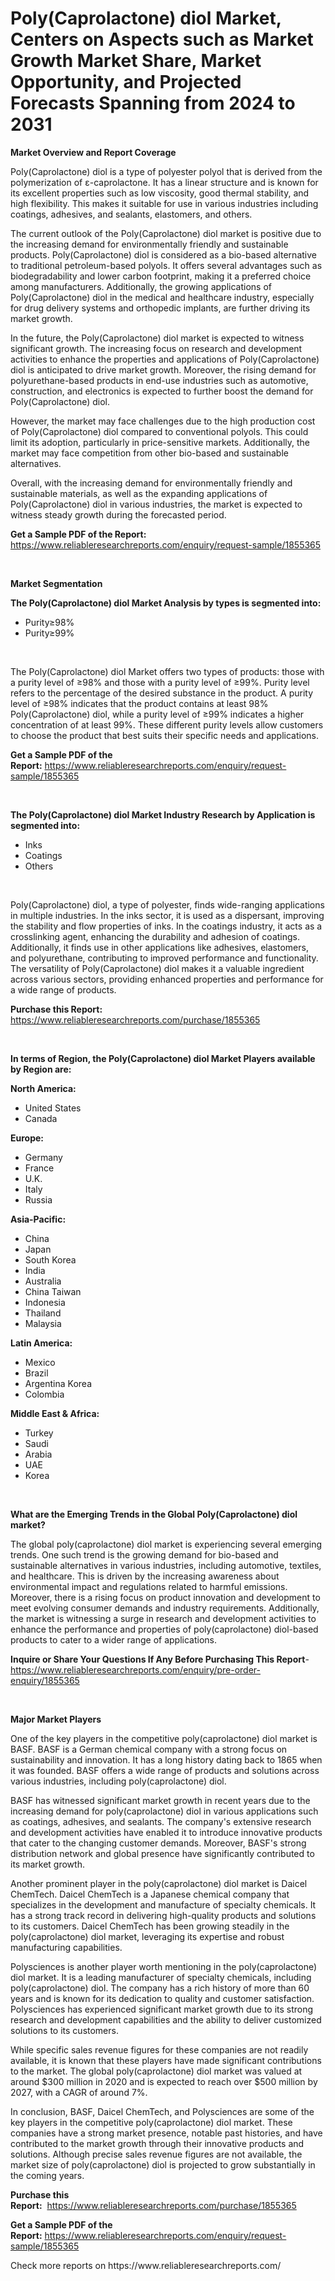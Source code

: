<p><h1>Poly(Caprolactone) diol Market, Centers on Aspects such as Market Growth Market Share, Market Opportunity, and Projected Forecasts Spanning from 2024 to 2031</h1></p><p><strong>Market Overview and Report Coverage</strong></p>
<p><p>Poly(Caprolactone) diol is a type of polyester polyol that is derived from the polymerization of ε-caprolactone. It has a linear structure and is known for its excellent properties such as low viscosity, good thermal stability, and high flexibility. This makes it suitable for use in various industries including coatings, adhesives, and sealants, elastomers, and others.</p><p>The current outlook of the Poly(Caprolactone) diol market is positive due to the increasing demand for environmentally friendly and sustainable products. Poly(Caprolactone) diol is considered as a bio-based alternative to traditional petroleum-based polyols. It offers several advantages such as biodegradability and lower carbon footprint, making it a preferred choice among manufacturers. Additionally, the growing applications of Poly(Caprolactone) diol in the medical and healthcare industry, especially for drug delivery systems and orthopedic implants, are further driving its market growth.</p><p>In the future, the Poly(Caprolactone) diol market is expected to witness significant growth. The increasing focus on research and development activities to enhance the properties and applications of Poly(Caprolactone) diol is anticipated to drive market growth. Moreover, the rising demand for polyurethane-based products in end-use industries such as automotive, construction, and electronics is expected to further boost the demand for Poly(Caprolactone) diol.</p><p>However, the market may face challenges due to the high production cost of Poly(Caprolactone) diol compared to conventional polyols. This could limit its adoption, particularly in price-sensitive markets. Additionally, the market may face competition from other bio-based and sustainable alternatives. </p><p>Overall, with the increasing demand for environmentally friendly and sustainable materials, as well as the expanding applications of Poly(Caprolactone) diol in various industries, the market is expected to witness steady growth during the forecasted period.</p></p>
<p><strong>Get a Sample PDF of the Report:</strong> <a href="https://www.reliableresearchreports.com/enquiry/request-sample/1855365">https://www.reliableresearchreports.com/enquiry/request-sample/1855365</a></p>
<p>&nbsp;</p>
<p><strong>Market Segmentation</strong></p>
<p><strong>The Poly(Caprolactone) diol Market Analysis by types is segmented into:</strong></p>
<p><ul><li>Purity≥98%</li><li>Purity≥99%</li></ul></p>
<p>&nbsp;</p>
<p><p>The Poly(Caprolactone) diol Market offers two types of products: those with a purity level of ≥98% and those with a purity level of ≥99%. Purity level refers to the percentage of the desired substance in the product. A purity level of ≥98% indicates that the product contains at least 98% Poly(Caprolactone) diol, while a purity level of ≥99% indicates a higher concentration of at least 99%. These different purity levels allow customers to choose the product that best suits their specific needs and applications.</p></p>
<p><strong>Get a Sample PDF of the Report:</strong>&nbsp;<a href="https://www.reliableresearchreports.com/enquiry/request-sample/1855365">https://www.reliableresearchreports.com/enquiry/request-sample/1855365</a></p>
<p>&nbsp;</p>
<p><strong>The Poly(Caprolactone) diol Market Industry Research by Application is segmented into:</strong></p>
<p><ul><li>Inks</li><li>Coatings</li><li>Others</li></ul></p>
<p>&nbsp;</p>
<p><p>Poly(Caprolactone) diol, a type of polyester, finds wide-ranging applications in multiple industries. In the inks sector, it is used as a dispersant, improving the stability and flow properties of inks. In the coatings industry, it acts as a crosslinking agent, enhancing the durability and adhesion of coatings. Additionally, it finds use in other applications like adhesives, elastomers, and polyurethane, contributing to improved performance and functionality. The versatility of Poly(Caprolactone) diol makes it a valuable ingredient across various sectors, providing enhanced properties and performance for a wide range of products.</p></p>
<p><strong>Purchase this Report:</strong>&nbsp; <a href="https://www.reliableresearchreports.com/purchase/1855365">https://www.reliableresearchreports.com/purchase/1855365</a></p>
<p>&nbsp;</p>
<p><strong>In terms of Region, the Poly(Caprolactone) diol Market Players available by Region are:</strong></p>
<p>
    <p> <strong> North America: </strong>
        <ul>
            <li>United States</li>
            <li>Canada</li>
        </ul>
        </p> 
    <p> <strong> Europe: </strong>
        <ul>
            <li>Germany</li>
            <li>France</li>
            <li>U.K.</li>
            <li>Italy</li>
            <li>Russia</li>
        </ul>
        </p> 
    <p> <strong> Asia-Pacific: </strong>
        <ul>
            <li>China</li>
            <li>Japan</li>
            <li>South Korea</li>
            <li>India</li>
            <li>Australia</li>
            <li>China Taiwan</li>
            <li>Indonesia</li>
            <li>Thailand</li>
            <li>Malaysia</li>
        </ul>
        </p> 
    <p> <strong> Latin America: </strong>
        <ul>
            <li>Mexico</li>
            <li>Brazil</li>
            <li>Argentina Korea</li>
            <li>Colombia</li>
        </ul>
        </p> 
    <p> <strong> Middle East & Africa: </strong>
        <ul>
            <li>Turkey</li>
            <li>Saudi</li>
            <li>Arabia</li>
            <li>UAE</li>
            <li>Korea</li>
        </ul>
    </p>
    </p>
<p>&nbsp;</p>
<p><strong>What are the Emerging Trends in the Global Poly(Caprolactone) diol market?</strong></p>
<p><p>The global poly(caprolactone) diol market is experiencing several emerging trends. One such trend is the growing demand for bio-based and sustainable alternatives in various industries, including automotive, textiles, and healthcare. This is driven by the increasing awareness about environmental impact and regulations related to harmful emissions. Moreover, there is a rising focus on product innovation and development to meet evolving consumer demands and industry requirements. Additionally, the market is witnessing a surge in research and development activities to enhance the performance and properties of poly(caprolactone) diol-based products to cater to a wider range of applications.</p></p>
<p><strong>Inquire or Share Your Questions If Any Before Purchasing This Report</strong>- <a href="https://www.reliableresearchreports.com/enquiry/pre-order-enquiry/1855365">https://www.reliableresearchreports.com/enquiry/pre-order-enquiry/1855365</a></p>
<p>&nbsp;</p>
<p><strong>Major Market Players</strong></p>
<p><p>One of the key players in the competitive poly(caprolactone) diol market is BASF. BASF is a German chemical company with a strong focus on sustainability and innovation. It has a long history dating back to 1865 when it was founded. BASF offers a wide range of products and solutions across various industries, including poly(caprolactone) diol.</p><p>BASF has witnessed significant market growth in recent years due to the increasing demand for poly(caprolactone) diol in various applications such as coatings, adhesives, and sealants. The company's extensive research and development activities have enabled it to introduce innovative products that cater to the changing customer demands. Moreover, BASF's strong distribution network and global presence have significantly contributed to its market growth.</p><p>Another prominent player in the poly(caprolactone) diol market is Daicel ChemTech. Daicel ChemTech is a Japanese chemical company that specializes in the development and manufacture of specialty chemicals. It has a strong track record in delivering high-quality products and solutions to its customers. Daicel ChemTech has been growing steadily in the poly(caprolactone) diol market, leveraging its expertise and robust manufacturing capabilities.</p><p>Polysciences is another player worth mentioning in the poly(caprolactone) diol market. It is a leading manufacturer of specialty chemicals, including poly(caprolactone) diol. The company has a rich history of more than 60 years and is known for its dedication to quality and customer satisfaction. Polysciences has experienced significant market growth due to its strong research and development capabilities and the ability to deliver customized solutions to its customers.</p><p>While specific sales revenue figures for these companies are not readily available, it is known that these players have made significant contributions to the market. The global poly(caprolactone) diol market was valued at around $300 million in 2020 and is expected to reach over $500 million by 2027, with a CAGR of around 7%.</p><p>In conclusion, BASF, Daicel ChemTech, and Polysciences are some of the key players in the competitive poly(caprolactone) diol market. These companies have a strong market presence, notable past histories, and have contributed to the market growth through their innovative products and solutions. Although precise sales revenue figures are not available, the market size of poly(caprolactone) diol is projected to grow substantially in the coming years.</p></p>
<p><strong>Purchase this Report:</strong>&nbsp;&nbsp;<a href="https://www.reliableresearchreports.com/purchase/1855365">https://www.reliableresearchreports.com/purchase/1855365</a></p>
<p></p>
<p><strong>Get a Sample PDF of the Report:</strong>&nbsp;<a href="https://www.reliableresearchreports.com/enquiry/request-sample/1855365">https://www.reliableresearchreports.com/enquiry/request-sample/1855365</a></p>
<p>Check more reports on https://www.reliableresearchreports.com/</p>